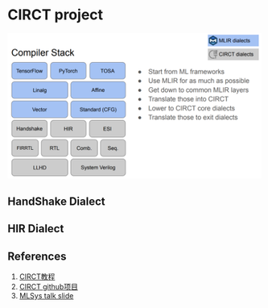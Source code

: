 # CIRCT project
![](../../png/CIRCTDialect.png)

## HandShake Dialect

## HIR Dialect

## References
1. [CIRCT教程](https://1nfinite.ai/t/circt/140)
2. [CIRCT github项目](https://github.com/llvm/circt)
3. [MLSys talk slide](https://media.mlsys.org/Conferences/MLSYS2021/Slides/Applying-CIRCT.pdf)
